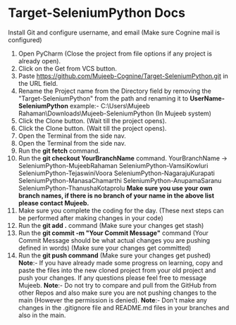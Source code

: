 # Target-SeleniumPython Docs

Install Git and configure username, and email (Make sure Cognine mail is configured)

1.	Open PyCharm (Close the project from file options if any project is already open).
2.	Click on the Get from VCS button.  
3.	Paste https://github.com/Mujeeb-Cognine/Target-SeleniumPython.git in the URL field.
4.	Rename the Project name from the Directory field by removing the "Target-SeleniumPython" from the path and renaming it to **UserName-SeleniumPython** example:- C:\Users\Mujeeb Rahaman\Downloads\Mujeeb-SeleniumPython (In Mujeeb system)
5.	Click the Clone button. (Wait till the project opens).
6.	Click the Clone button. (Wait till the project opens).
7.	Open the Terminal from the side nav.  
8.	Open the Terminal from the side nav.
9.	Run the **git fetch** command.
10.	Run the **git checkout YourBranchName** command. 
YourBranchName -> 
SeleniumPython-MujeebRahaman
SeleniumPython-VamsiKowluri
SeleniumPython-TejaswiniVoora
SeleniumPython-NagarajuKurapati
SeleniumPython-ManasaChamarthi
SeleniumPython-AnupamaSaranu
SeleniumPython-ThanushaKotaprolu
**Make sure you use your own branch names, if there is no branch of your name in the above list please contact Mujeeb.**
11.	Make sure you complete the coding for the day. (These next steps can be performed after making changes in your code)
12.	Run the **git add .** command (Make sure your changes get stash)
13.	Run the **git commit -m "Your Commit Message"** command (Your Commit Message should be what actual changes you are pushing defined in words) (Make sure your changes get committed)
14.	Run the **git push command** (Make sure your changes get pushed)
**Note**:- If you have already made some progress on learning, copy and paste the files into the new cloned project from your old project and push your changes.
If any questions please feel free to message Mujeeb.
**Note**:- Do not try to compare and pull from the GitHub from other Repos and also make sure you are not pushing changes to the main (However the permission is denied).
**Note**:- Don't make any changes in the .gitignore file and README.md files in your branches and also in the main.